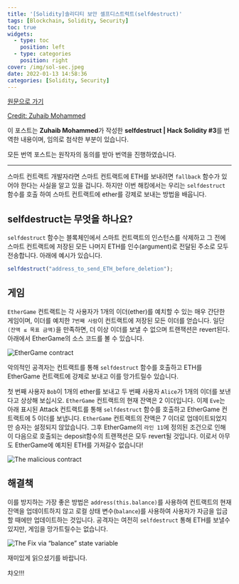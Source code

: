```yaml
---
title: '[Solidity]솔리디티 보안 셀프디스트럭트(selfdestruct)'
tags: [Blockchain, Solidity, Security]
toc: true
widgets:
  - type: toc
    position: left
  - type: categories
    position: right
cover: /img/sol-sec.jpeg
date: 2022-01-13 14:58:36
categories: [Solidity, Security]
---
```


</pre>

<!--more-->

<!--more-->
[원문으로 가기](https://coinsbench.com/selfdestruct-hack-solidity-3-d68e87da9956)

[Credit: Zuhaib Mohammed](https://zuhaibmd.medium.com/)

이 포스트는 **Zuhaib Mohammed**가 작성한 **selfdestruct | Hack Solidity #3**를 번역한 내용이며, 임의로 첨삭한 부분이 있습니다.

모든 번역 포스트는 원작자의 동의를 받아 번역을 진행하였습니다.

---

스마트 컨트랙트 개발자라면 스마트 컨트랙트에 ETH를 보내려면 `fallback` 함수가 있어야 한다는 사실을 알고 있을 겁니다. 하지만 이번 해킹에서는 우리는 `selfdestruct` 함수를 호출 하여 스마트 컨트랙트에 ether를 강제로 보내는 방법을 배웁니다.

## **selfdestruct는 무엇을 하나요?**

`selfdestruct` 함수는 블록체인에서 스마트 컨트랙트의 인스턴스를 삭제하고 그 전에 스마트 컨트랙트에 저장된 모든 나머지 ETH를 인수(argument)로 전달된 주소로 모두 전송합니다. 아래에 예시가 있습니다.

```js
selfdestruct("address_to_send_ETH_before_deletion");
```

## **게임**

`EtherGame` 컨트랙트는 각 사용자가 1개의 이더(ether)를 예치할 수 있는 매우 간단한 게임이며, 이더를 예치한 `7번째 사람`이 컨트랙트에 저장된 모든 이더를 얻습니다. 일단 `(잔액 ≤ 목표 금액)`을 만족하면, 더 이상 이더를 보낼 수 없으며 트랜잭션은 revert된다. 아래에서 EtherGame의 소스 코드를 볼 수 있습니다.

![EtherGame contract](/img/솔리디티-보안-셀프디스트럭트-selfdestruct/1.png?style=centerme)

악의적인 공격자는 컨트랙트를 통해 `selfdestruct` 함수를 호출하고 ETH를 EtherGame 컨트랙트에 강제로 보내고 이를 망가트릴수 있습니다.

첫 번째 사용자 `Bob`이 1개의 ether를 보내고 두 번째 사용자 `Alice`가 1개의 이더를 보낸다고 상상해 보십시오. `EtherGame` 컨트랙트의 현재 잔액은 2 이더입니다. 이제 `Eve`는 아래 표시된 Attack 컨트랙트를 통해 `selfdestruct` 함수를 호출하고 EtherGame 컨트랙트에 5 이더를 보냅니다. `EtherGame` 컨트랙트의 잔액은 7 이더로 업데이트되었지만 승자는 설정되지 않았습니다. 그후 EtherGame의 `라인 11`에 정의된 조건으로 인해 이 다음으로 호출되는 deposit함수의 트랜잭션은 모두 revert될 것입니다. 이로서 아무도 EtherGame에 예치된 ETH를 가져갈수 없습니다!

![The malicious contract](/img/솔리디티-보안-셀프디스트럭트-selfdestruct/2.png?style=centerme)

## **해결책**

이를 방지하는 가장 좋은 방법은 `address(this.balance)`를 사용하여 컨트랙트의 현재 잔액을 업데이트하지 않고 로컬 상태 변수(`balance`)를 사용하여 사용자가 자금을 입금할 때에만 업데이트하는 것입니다. 공격자는 여전히 `selfdestruct` 통해 ETH를 보낼수 있지만, 게임을 망가트릴수는 없습니다.

![The Fix via “balance” state variable](/img/솔리디티-보안-셀프디스트럭트-selfdestruct/2.png?style=centerme)

재미있게 읽으셨기를 바랍니다.

챠오!!!
